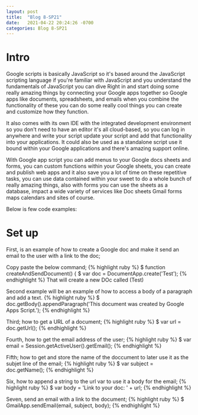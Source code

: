 ```yaml
---
layout: post
title:  "Blog 8-SP21"
date:   2021-04-22 20:24:26 -0700
categories: Blog 8-SP21
---
```


<h1><b>Intro</b></h1>
Google scripts is basically JavaScript so it's based around the JavaScript scripting language if you're familiar with JavaScript and you understand the fundamentals of JavaScript you can dive Right in and start doing some really amazing things by connecting your Google apps together so Google apps like documents, spreadsheets, and emails when you combine the functionality of these you can do some really cool things you can create and customize how they function.

It also comes with its own IDE with the integrated development environment so you don't need to have an editor it's all cloud-based, so you can log in anywhere and write your script update your script and add that functionality into your applications. It could also be used as a standalone script use it bound within your Google applications and there's amazing support online.

With Google app script you can add menus to your Google docs sheets and forms, you can custom functions within your Google sheets, you can create and publish web apps and it also save you a lot of time on these repetitive tasks, you can use data contained within your sweet to do a whole bunch of really amazing things, also with forms you can use the sheets as a database, impact a wide variety of services like Doc sheets Gmail forms maps calendars and sites of course.

Below is few code examples: 

<h1><b>Set up</b></h1>
First, is an example of how to create a Google doc and make it send an email to the user with a link to the doc; 

Copy paste the below command;
{% highlight ruby %}
$ function createAndSendDocument() {
$    var doc = DocumentApp.create('Test');
{% endhighlight %}
That will create a new DOc called (Test)

Second example will be an example of how to access a body of a paragraph and add a text.
{% highlight ruby %}
$ doc.getBody().appendParagraph('This document was created by Google Apps Script.');
{% endhighlight %}

Third; how to get a URL of a document;
{% highlight ruby %}
$ var url = doc.getUrl();
{% endhighlight %}

Fourth, how to get the email address of the user;
{% highlight ruby %}
$ var email = Session.getActiveUser().getEmail();
{% endhighlight %}

Fifth; how to get and store the name of the doccument to later use it as the subjet line of the email;
{% highlight ruby %}
$ var subject = doc.getName();
{% endhighlight %}

Six, how to append a string to the url var to use it a body for the email;
{% highlight ruby %}
$ var body = 'Link to your doc: ' + url;
{% endhighlight %}

Seven, send an email with a link to the document;
{% highlight ruby %}
$ GmailApp.sendEmail(email, subject, body);
{% endhighlight %}